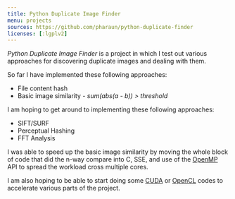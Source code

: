 ```yaml
---
title: Python Duplicate Image Finder
menu: projects
sources: https://github.com/pharaun/python-duplicate-finder
licenses: [:lgplv2]
---
```


_Python Duplicate Image Finder_ is a project in which I test out various
approaches for discovering duplicate images and dealing with them.

So far I have implemented these following approaches:

- File content hash
- Basic image similarity - _sum(abs(a - b)) > threshold_

I am hoping to get around to implementing these following approaches:

- SIFT/SURF
- Perceptual Hashing
- FFT Analysis

I was able to speed up the basic image similarity by moving the whole block of
code that did the n-way compare into C, SSE, and use of the
[OpenMP](http://www.openmp.org/) API to spread the workload cross multiple
cores.

I am also hoping to be able to start doing some
[CUDA](http://www.nvidia.com/object/cuda_home.html) or
[OpenCL](http://www.khronos.org/opencl/) codes to accelerate various parts of
the project.
